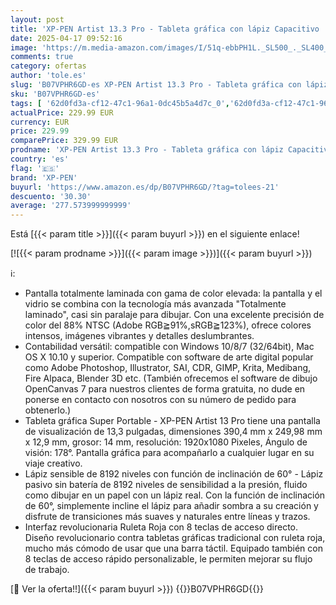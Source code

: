 ```yaml
---
layout: post
title: 'XP-PEN Artist 13.3 Pro - Tableta gráfica con lápiz Capacitivo  8192 Niveles   diseño con Pantalla de 13 3 Pulgadas + 8 Teclas de Acceso Directo  Compatible con Windows Mac'
date: 2025-04-17 09:52:16
image: 'https://m.media-amazon.com/images/I/51q-ebbPH1L._SL500_._SL400_.jpg'
comments: true
category: ofertas
author: 'tole.es'
slug: 'B07VPHR6GD-es XP-PEN Artist 13.3 Pro - Tableta gráfica con lápiz...'
sku: 'B07VPHR6GD-es'
tags: [ '62d0fd3a-cf12-47c1-96a1-0dc45b5a4d7c_0','62d0fd3a-cf12-47c1-96a1-0dc45b5a4d7c_1501','Accesorios','Arborist Merchandising Root','Informática','Los favoritos de nuestros clientes: Informática','Self Service','Special Features Stores','Tabletas gráficas','Teclados, ratones y periféricos de entrada','lápiz','xp-pen','🇪🇸', ]
actualPrice: 229.99 EUR
currency: EUR
price: 229.99
comparePrice: 329.99 EUR
prodname: 'XP-PEN Artist 13.3 Pro - Tableta gráfica con lápiz Capacitivo  8192 Niveles   diseño con Pantalla de 13 3 Pulgadas + 8 Teclas de Acceso Directo  Compatible con Windows Mac'
country: 'es'
flag: '🇪🇸'
brand: 'XP-PEN'
buyurl: 'https://www.amazon.es/dp/B07VPHR6GD/?tag=tolees-21'
descuento: '30.30'
average: '277.573999999999'
---
```


Está [{{< param title >}}]({{< param buyurl >}}) en el siguiente enlace!

[![{{< param prodname >}}]({{< param image >}})]({{< param buyurl >}})

ℹ️:

- Pantalla totalmente laminada con gama de color elevada: la pantalla y el vidrio se combina con la tecnología más avanzada "Totalmente laminado", casi sin paralaje para dibujar. Con una excelente precisión de color del 88% NTSC (Adobe RGB≧91%,sRGB≧123%), ofrece colores intensos, imágenes vibrantes y detalles deslumbrantes.
- Contabilidad versátil: compatible con Windows 10/8/7 (32/64bit), Mac OS X 10.10 y superior. Compatible con software de arte digital popular como Adobe Photoshop, Illustrator, SAI, CDR, GIMP, Krita, Medibang, Fire Alpaca, Blender 3D etc. (También ofrecemos el software de dibujo OpenCanvas 7 para nuestros clientes de forma gratuita, no dude en ponerse en contacto con nosotros con su número de pedido para obtenerlo.)
- Tableta gráfica Super Portable - XP-PEN Artist 13 Pro tiene una pantalla de visualización de 13,3 pulgadas, dimensiones 390,4 mm x 249,98 mm x 12,9 mm, grosor: 14 mm, resolución: 1920x1080 Pixeles, Ángulo de visión: 178°. Pantalla gráfica para acompañarlo a cualquier lugar en su viaje creativo.
- Lápiz sensible de 8192 niveles con función de inclinación de 60° - Lápiz pasivo sin batería de 8192 niveles de sensibilidad a la presión, fluido como dibujar en un papel con un lápiz real. Con la función de inclinación de 60°, simplemente incline el lápiz para añadir sombra a su creación y disfrute de transiciones más suaves y naturales entre líneas y trazos.
- Interfaz revolucionaria Ruleta Roja con 8 teclas de acceso directo. Diseño revolucionario contra tabletas gráficas tradicional con ruleta roja, mucho más cómodo de usar que una barra táctil. Equipado también con 8 teclas de acceso rápido personalizable, le permiten mejorar su flujo de trabajo.

[🛒 Ver la oferta!!]({{< param buyurl >}})
{{<world>}}B07VPHR6GD{{</world>}}
